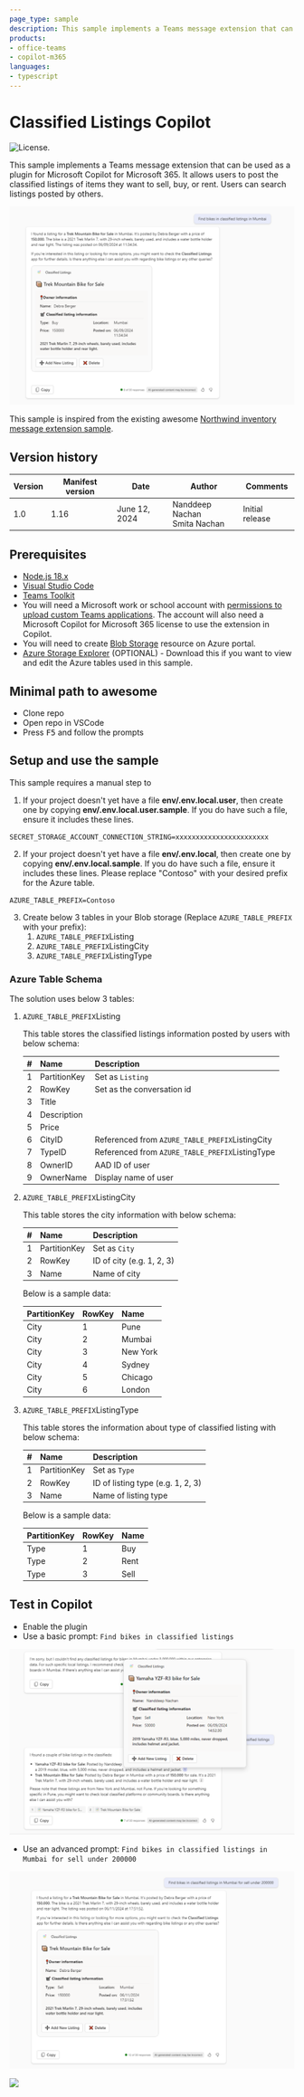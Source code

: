 ```yaml
---
page_type: sample
description: This sample implements a Teams message extension that can be used as a plugin for Microsoft Copilot for Microsoft 365. The message extension allows users to post the classified listings of items they want to sell, buy, or rent. Users can search listings posted by others.
products:
- office-teams
- copilot-m365
languages:
- typescript
---
```


# Classified Listings Copilot

![License.](https://img.shields.io/badge/license-MIT-green.svg)

This sample implements a Teams message extension that can be used as a plugin for Microsoft Copilot for Microsoft 365. It allows users to post the classified listings of items they want to sell, buy, or rent. Users can search listings posted by others.

![Screenshot of the sample extension working in Copilot in Microsoft Teams](./assets/preview-teams.png)

This sample is inspired from the existing awesome [Northwind inventory message extension sample](https://github.com/OfficeDev/Copilot-for-M365-Plugins-Samples/tree/main/samples/msgext-northwind-inventory-ts).

## Version history

Version|Manifest version|Date|Author|Comments
-------|--|--|----|--------
1.0|1.16|June 12, 2024 |Nanddeep Nachan <br/> Smita Nachan|Initial release

## Prerequisites

- [Node.js 18.x](https://nodejs.org/download/release/v18.18.2/)
- [Visual Studio Code](https://code.visualstudio.com/)
- [Teams Toolkit](https://marketplace.visualstudio.com/items?itemName=TeamsDevApp.ms-teams-vscode-extension)
- You will need a Microsoft work or school account with [permissions to upload custom Teams applications](https://learn.microsoft.com/microsoftteams/platform/concepts/build-and-test/prepare-your-o365-tenant#enable-custom-teams-apps-and-turn-on-custom-app-uploading). The account will also need a Microsoft Copilot for Microsoft 365 license to use the extension in Copilot.
- You will need to create [Blob Storage](https://learn.microsoft.com/en-us/azure/storage/blobs/storage-quickstart-blobs-portal) resource on Azure portal.
- [Azure Storage Explorer](https://azure.microsoft.com/products/storage/storage-explorer/) (OPTIONAL) - Download this if you want to view and edit the Azure tables used in this sample.

## Minimal path to awesome

- Clone repo
- Open repo in VSCode
- Press <kbd>F5</kbd> and follow the prompts

## Setup and use the sample

This sample requires a manual step to 

1. If your project doesn't yet have a file **env/.env.local.user**, then create one by copying **env/.env.local.user.sample**. If you do have such a file, ensure it includes these lines.

~~~text
SECRET_STORAGE_ACCOUNT_CONNECTION_STRING=xxxxxxxxxxxxxxxxxxxxxxx
~~~

2. If your project doesn't yet have a file **env/.env.local**, then create one by copying **env/.env.local.sample**. If you do have such a file, ensure it includes these lines. Please replace "Contoso" with your desired prefix for the Azure table.

~~~text
AZURE_TABLE_PREFIX=Contoso
~~~

3. Create below 3 tables in your Blob storage (Replace `AZURE_TABLE_PREFIX` with your prefix):
    1. `AZURE_TABLE_PREFIX`Listing
    2. `AZURE_TABLE_PREFIX`ListingCity
    3. `AZURE_TABLE_PREFIX`ListingType

### Azure Table Schema 

The solution uses below 3 tables:

1. `AZURE_TABLE_PREFIX`Listing

    This table stores the classified listings information posted by users with below schema:

    | # | Name | Description |
    |---|------|-------------|
    | 1 | PartitionKey | Set as `Listing` |
    | 2 | RowKey | Set as the conversation id |
    | 3 | Title |  |
    | 4 | Description |  |
    | 5 | Price |  |
    | 6 | CityID | Referenced from `AZURE_TABLE_PREFIX`ListingCity |
    | 7 | TypeID | Referenced from `AZURE_TABLE_PREFIX`ListingType |
    | 8 | OwnerID | AAD ID of user |
    | 9 | OwnerName | Display name of user |

2. `AZURE_TABLE_PREFIX`ListingCity

    This table stores the city information with below schema:

    | # | Name | Description |
    |---|------|-------------|
    | 1 | PartitionKey | Set as `City` |
    | 2 | RowKey | ID of city (e.g. 1, 2, 3) |
    | 3 | Name | Name of city |

    Below is a sample data:

    | PartitionKey | RowKey | Name |
    |--------------|--------|------|
    | City | 1 | Pune |
    | City | 2 | Mumbai |
    | City | 3 | New York |
    | City | 4 | Sydney |
    | City | 5 | Chicago |
    | City | 6 | London |

3. `AZURE_TABLE_PREFIX`ListingType

    This table stores the information about type of classified listing with below schema:

    | # | Name | Description |
    |---|------|-------------|
    | 1 | PartitionKey | Set as `Type` |
    | 2 | RowKey | ID of listing type (e.g. 1, 2, 3) |
    | 3 | Name | Name of listing type |

    Below is a sample data:

    | PartitionKey | RowKey | Name |
    |--------------|--------|------|
    | Type | 1 | Buy |
    | Type | 2 | Rent |
    | Type | 3 | Sell |

## Test in Copilot

- Enable the plugin
- Use a basic prompt: `Find bikes in classified listings`

![Screenshot of the basic prompt working in Copilot in Microsoft Teams](./assets/basic-prompt-teams.png)

- Use an advanced prompt: `Find bikes in classified listings in Mumbai for sell under 200000`

![Screenshot of the advanced prompt working in Copilot in Microsoft Teams](./assets/advanced-prompt-teams.png)

![](https://m365-visitor-stats.azurewebsites.net/SamplesGallery/officedev-copilot-for-m365-plugins-samples-msgext-classified-listings-ts)